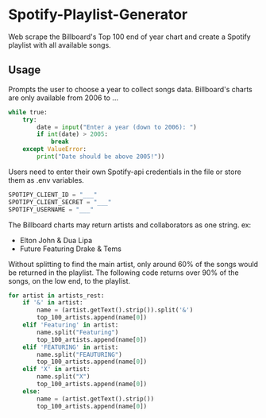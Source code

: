 # Spotify-Playlist-Generator

Web scrape the Billboard's Top 100 end of year chart and create a Spotify playlist with all available songs.

## Usage

Prompts the user to choose a year to collect songs data. Billboard's charts are only available from 2006 to ...  
```python
while true:
    try:
        date = input("Enter a year (down to 2006): ")
        if int(date) > 2005:
            break
    except ValueError:
        print("Date should be above 2005!"))
```

Users need to enter their own Spotify-api credentials in the file or store them as .env variables.
```python
SPOTIPY_CLIENT_ID = "___"
SPOTIPY_CLIENT_SECRET = "___"
SPOTIFY_USERNAME = "___"
```

The Billboard charts may return artists and collaborators as one string. ex:
+ Elton John & Dua Lipa
+ Future Featuring Drake & Tems

Without splitting to find the main artist, only around 60% of the songs would be returned in the playlist. The following code returns over 90% of the songs, on the low end, to the playlist.
```python
for artist in artists_rest:
    if '&' in artist:
        name = (artist.getText().strip()).split('&')
        top_100_artists.append(name[0])
    elif 'Featuring' in artist:
        name.split("Featuring")
        top_100_artists.append(name[0])
    elif 'FEATURING' in artist:
        name.split("FEAUTURING")
        top_100_artists.append(name[0])
    elif 'X' in artist:
        name.split("X")
        top_100_artists.append(name[0])
    else:
        name = (artist.getText().strip())
        top_100_artists.append(name[0])
```
